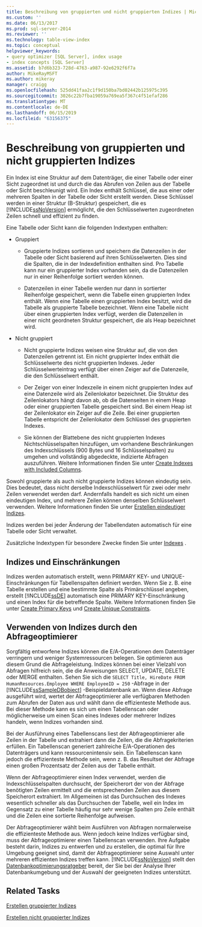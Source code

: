 ```yaml
---
title: Beschreibung von gruppierten und nicht gruppierten Indizes | Microsoft-Dokumentation
ms.custom: ''
ms.date: 06/13/2017
ms.prod: sql-server-2014
ms.reviewer: ''
ms.technology: table-view-index
ms.topic: conceptual
helpviewer_keywords:
- query optimizer [SQL Server], index usage
- index concepts [SQL Server]
ms.assetid: b7d6b323-728d-4763-a987-92e6292f6f7a
author: MikeRayMSFT
ms.author: mikeray
manager: craigg
ms.openlocfilehash: 525dd41faa2c1f9d150ba7bd02442b125975c395
ms.sourcegitcommit: 3026c22b7fba19059a769ea5f367c4f51efaf286
ms.translationtype: MT
ms.contentlocale: de-DE
ms.lasthandoff: 06/15/2019
ms.locfileid: "63156375"
---
```

# <a name="clustered-and-nonclustered-indexes-described"></a>Beschreibung von gruppierten und nicht gruppierten Indizes
  Ein Index ist eine Struktur auf dem Datenträger, die einer Tabelle oder einer Sicht zugeordnet ist und durch die das Abrufen von Zeilen aus der Tabelle oder Sicht beschleunigt wird. Ein Index enthält Schlüssel, die aus einer oder mehreren Spalten in der Tabelle oder Sicht erstellt werden. Diese Schlüssel werden in einer Struktur (B-Struktur) gespeichert, die es [!INCLUDE[ssNoVersion](../../includes/ssnoversion-md.md)] ermöglicht, die den Schlüsselwerten zugeordneten Zeilen schnell und effizient zu finden.  
  
 Eine Tabelle oder Sicht kann die folgenden Indextypen enthalten:  
  
-   Gruppiert  
  
    -   Gruppierte Indizes sortieren und speichern die Datenzeilen in der Tabelle oder Sicht basierend auf ihren Schlüsselwerten. Dies sind die Spalten, die in der Indexdefinition enthalten sind. Pro Tabelle kann nur ein gruppierter Index vorhanden sein, da die Datenzeilen nur in einer Reihenfolge sortiert werden können.  
  
    -   Datenzeilen in einer Tabelle werden nur dann in sortierter Reihenfolge gespeichert, wenn die Tabelle einen gruppierten Index enthält. Wenn eine Tabelle einen gruppierten Index besitzt, wird die Tabelle als gruppierte Tabelle bezeichnet. Wenn eine Tabelle nicht über einen gruppierten Index verfügt, werden die Datenzeilen in einer nicht geordneten Struktur gespeichert, die als Heap bezeichnet wird.  
  
-   Nicht gruppiert  
  
    -   Nicht gruppierte Indizes weisen eine Struktur auf, die von den Datenzeilen getrennt ist. Ein nicht gruppierter Index enthält die Schlüsselwerte des nicht gruppierten Indexes. Jeder Schlüsselwerteintrag verfügt über einen Zeiger auf die Datenzeile, die den Schlüsselwert enthält.  
  
    -   Der Zeiger von einer Indexzeile in einem nicht gruppierten Index auf eine Datenzeile wird als Zeilenlokator bezeichnet. Die Struktur des Zeilenlokators hängt davon ab, ob die Datenseiten in einem Heap oder einer gruppierten Tabelle gespeichert sind. Bei einem Heap ist der Zeilenlokator ein Zeiger auf die Zeile. Bei einer gruppierten Tabelle entspricht der Zeilenlokator dem Schlüssel des gruppierten Indexes.  
  
    -   Sie können der Blattebene des nicht gruppierten Indexes Nichtschlüsselspalten hinzufügen, um vorhandene Beschränkungen des Indexschlüssels (900 Bytes und 16 Schlüsselspalten) zu umgehen und vollständig abgedeckte, indizierte Abfragen auszuführen. Weitere Informationen finden Sie unter [Create Indexes with Included Columns](create-indexes-with-included-columns.md).  
  
 Sowohl gruppierte als auch nicht gruppierte Indizes können eindeutig sein. Dies bedeutet, dass nicht derselbe Indexschlüsselwert für zwei oder mehr Zeilen verwendet werden darf. Andernfalls handelt es sich nicht um einen eindeutigen Index, und mehrere Zeilen können denselben Schlüsselwert verwenden. Weitere Informationen finden Sie unter [Erstellen eindeutiger Indizes](create-unique-indexes.md).  
  
 Indizes werden bei jeder Änderung der Tabellendaten automatisch für eine Tabelle oder Sicht verwaltet.  
  
 Zusätzliche Indextypen für besondere Zwecke finden Sie unter [Indexes](indexes.md) .  
  
## <a name="indexes-and-constraints"></a>Indizes und Einschränkungen  
 Indizes werden automatisch erstellt, wenn PRIMARY KEY- und UNIQUE-Einschränkungen für Tabellenspalten definiert werden. Wenn Sie z. B. eine Tabelle erstellen und eine bestimmte Spalte als Primärschlüssel angeben, erstellt [!INCLUDE[ssDE](../../includes/ssde-md.md)] automatisch eine PRIMARY KEY-Einschränkung und einen Index für die betreffende Spalte. Weitere Informationen finden Sie unter [Create Primary Keys](../tables/create-primary-keys.md) und [Create Unique Constraints](../tables/create-unique-constraints.md).  
  
## <a name="how-indexes-are-used-by-the-query-optimizer"></a>Verwenden von Indizes durch den Abfrageoptimierer  
 Sorgfältig entworfene Indizes können die E/A-Operationen dem Datenträger verringern und weniger Systemressourcen belegen. Sie optimieren aus diesem Grund die Abfrageleistung. Indizes können bei einer Vielzahl von Abfragen hilfreich sein, die die Anweisungen SELECT, UPDATE, DELETE oder MERGE enthalten. Sehen Sie sich die `SELECT Title, HireDate FROM HumanResources.Employee WHERE EmployeeID = 250` -Abfrage in der [!INCLUDE[ssSampleDBobject](../../includes/sssampledbobject-md.md)] -Beispieldatenbank an. Wenn diese Abfrage ausgeführt wird, wertet der Abfrageoptimierer alle verfügbaren Methoden zum Abrufen der Daten aus und wählt dann die effizienteste Methode aus. Bei dieser Methode kann es sich um einen Tabellenscan oder möglicherweise um einen Scan eines Indexes oder mehrerer Indizes handeln, wenn Indizes vorhanden sind.  
  
 Bei der Ausführung eines Tabellenscans liest der Abfrageoptimierer alle Zeilen in der Tabelle und extrahiert dann die Zeilen, die die Abfragekriterien erfüllen. Ein Tabellenscan generiert zahlreiche E/A-Operationen des Datenträgers und kann ressourcenintensiv sein. Ein Tabellenscan kann jedoch die effizienteste Methode sein, wenn z. B. das Resultset der Abfrage einen großen Prozentsatz der Zeilen aus der Tabelle enthält.  
  
 Wenn der Abfrageoptimierer einen Index verwendet, werden die Indexschlüsselspalten durchsucht, der Speicherort der von der Abfrage benötigten Zeilen ermittelt und die entsprechenden Zeilen aus diesem Speicherort extrahiert. Im Allgemeinen ist das Durchsuchen des Indexes wesentlich schneller als das Durchsuchen der Tabelle, weil ein Index im Gegensatz zu einer Tabelle häufig nur sehr wenige Spalten pro Zeile enthält und die Zeilen eine sortierte Reihenfolge aufweisen.  
  
 Der Abfrageoptimierer wählt beim Ausführen von Abfragen normalerweise die effizienteste Methode aus. Wenn jedoch keine Indizes verfügbar sind, muss der Abfrageoptimierer einen Tabellenscan verwenden. Ihre Aufgabe besteht darin, Indizes zu entwerfen und zu erstellen, die optimal für Ihre Umgebung geeignet sind, damit der Abfrageoptimierer seine Auswahl unter mehreren effizienten Indizes treffen kann. [!INCLUDE[ssNoVersion](../../includes/ssnoversion-md.md)] stellt den [Datenbankoptimierungsratgeber](../performance/database-engine-tuning-advisor.md) bereit, der Sie bei der Analyse Ihrer Datenbankumgebung und der Auswahl der geeigneten Indizes unterstützt.  
  
## <a name="related-tasks"></a>Related Tasks  
 [Erstellen gruppierter Indizes](create-clustered-indexes.md)  
  
 [Erstellen nicht gruppierter Indizes](create-nonclustered-indexes.md)  
  
  
